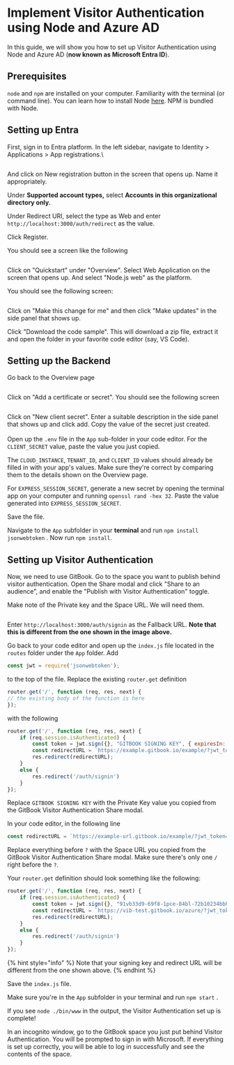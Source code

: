 # Implement Visitor Authentication using Node and Azure AD

In this guide, we will show you how to set up Visitor Authentication using Node and Azure AD (**now known as Microsoft Entra ID**).

## Prerequisites

`node`  and `npm`  are installed on your computer. Familiarity with the terminal (or command line). You can learn how to install Node [here](https://nodejs.org/en/download). NPM is bundled with Node.

## Setting up Entra

First, sign in to Entra platform. In the left sidebar, navigate to Identity > Applications > App registrations.\


<figure><img src="../../../.gitbook/assets/Screen Shot 2023-11-02 at 3.58.44 PM.png" alt=""><figcaption></figcaption></figure>

And click on New registration button in the screen that opens up. Name it appropriately.

Under **Supported account types,** select **Accounts in this organizational directory only.**

Under Redirect URI, select the type as Web and enter `http://localhost:3000/auth/redirect` as the value.

Click Register.

You should see a screen like the following

<figure><img src="../../../.gitbook/assets/Screen Shot 2023-11-02 at 4.18.19 PM.png" alt=""><figcaption></figcaption></figure>

Click on "Quickstart" under "Overview". Select Web Application on the screen that opens up. And select "Node.js web" as the platform.

You should see the following screen:

<figure><img src="../../../.gitbook/assets/Screen Shot 2023-11-02 at 4.22.46 PM.png" alt=""><figcaption></figcaption></figure>

Click on "Make this change for me" and then click "Make updates" in the side panel that shows up.

Click "Download the code sample". This will download a zip file, extract it and open the folder in your favorite code editor (say, VS Code).

## Setting up the Backend

Go back to the Overview page

<figure><img src="../../../.gitbook/assets/Screen Shot 2023-11-02 at 4.18.19 PM.png" alt=""><figcaption></figcaption></figure>

Click on "Add a certificate or secret". You should see the following screen

<figure><img src="../../../.gitbook/assets/Screen Shot 2023-11-02 at 5.25.41 PM.png" alt=""><figcaption></figcaption></figure>

Click on "New client secret". Enter a suitable description in the side panel that shows up and click add. Copy the value of the secret just created.\
\
Open up the `.env` file in the `App` sub-folder in your code editor. For the `CLIENT_SECRET` value, paste the value you just copied.

The `CLOUD_INSTANCE`, `TENANT_ID`, and `CLIENT_ID` values should already be filled in with your app's values. Make sure they're correct by comparing them to the details shown on the Overview page.&#x20;

For `EXPRESS_SESSION_SECRET`, generate a new secret by opening the terminal app on your computer and running `openssl rand -hex 32`. Paste the value generated into `EXPRESS_SESSION_SECRET`.

Save the file.

Navigate to the `App` subfolder in your **terminal** and run `npm install jsonwebtoken` . Now run `npm install`.

## Setting up Visitor Authentication

Now, we need to use GitBook. Go to the space you want to publish behind visitor authentication. Open the Share modal and click "Share to an audience", and enable the "Publish with Visitor Authentication" toggle.&#x20;

Make note of the Private key and the Space URL. We will need them.

<figure><img src="../../../.gitbook/assets/va-modal.png" alt=""><figcaption></figcaption></figure>

Enter `http://localhost:3000/auth/signin` as the Fallback URL. **Note that this is different from the one shown in the image above.**

Go back to your code editor and open up the `index.js` file located in the `routes` folder under the `App` folder. Add&#x20;

```javascript
const jwt = require('jsonwebtoken');
```

to the top of the file. Replace the existing `router.get` definition&#x20;

```javascript
router.get('/', function (req, res, next) {
// the existing body of the function is here
});
```

&#x20;with the following

```javascript
router.get('/', function (req, res, next) {
    if (req.session.isAuthenticated) {
        const token = jwt.sign({}, "GITBOOK SIGNING KEY", { expiresIn: '1h' });
        const redirectURL = `https://example.gitbook.io/example/?jwt_token=${token}`;
        res.redirect(redirectURL);
    }
    else {
        res.redirect('/auth/signin')
    }
});
```

Replace `GITBOOK SIGNING KEY` with the Private Key value you copied from the GitBook Visitor Authentication Share modal.

In your code editor, in the following line

```javascript
const redirectURL = `https://example-url.gitbook.io/example/?jwt_token=${token}`
```

Replace everything before `?` with the Space URL you copied from the GitBook Visitor Authentication Share modal. Make sure there's only one `/` right before the `?`.

Your `router.get` definition should look something like the following:

```javascript
router.get('/', function (req, res, next) {
    if (req.session.isAuthenticated) {
        const token = jwt.sign({}, "91vb33d9-69f8-1pce-84bl-72b10234bbh0", { expiresIn: '1h' });
        const redirectURL = `https://vib-test.gitbook.io/azure/?jwt_token=${token}`;
        res.redirect(redirectURL);
    }
    else {
        res.redirect('/auth/signin')
    }
});
```

{% hint style="info" %}
Note that your signing key and redirect URL will be different from the one shown above.
{% endhint %}

Save the `index.js` file.

Make sure you're in the `App` subfolder in your terminal and run `npm start` .

If you see `node ./bin/www` in the output, the Visitor Authentication set up is complete!

In an incognito window, go to the GitBook space you just put behind Visitor Authentication. You will be prompted to sign in with Microsoft. If everything is set up correctly, you will be able to log in successfully and see the contents of the space.
